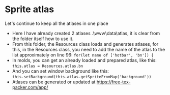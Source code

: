 # Sprite atlas

Let's continue to keep all the atlases in one place

- Here I have already created 2 atlases .\www\data\atlas, it is clear from the folder itself how to use it.
- From this folder, the Resources class loads and generates atlases, for this, in the Resources class, you need to add the name of the atlas to the list approximately on line 96:
`for(let name of ['hotbar', 'bn']) {`
- In molds, you can get an already loaded and prepared atlas, like this:
`this.atlas = Resources.atlas.bn`
- And you can set window background like this:
`this.setBackground(this.atlas.getSpriteFromMap('background'))`
- Atlases can be generated or updated at https://free-tex-packer.com/app/